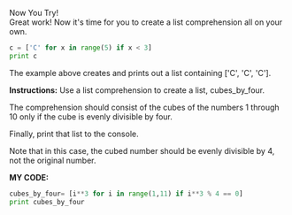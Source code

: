 Now You Try!<br>
Great work! Now it's time for you to create a list comprehension all on your own.
```python
c = ['C' for x in range(5) if x < 3]
print c
```
The example above creates and prints out a list containing ['C', 'C', 'C'].

**Instructions:**
Use a list comprehension to create a list, cubes_by_four.

The comprehension should consist of the cubes of the numbers 1 through 10 only if the cube is evenly divisible by four.

Finally, print that list to the console.

Note that in this case, the cubed number should be evenly divisible by 4, not the original number.

**MY CODE:**
```python
cubes_by_four= [i**3 for i in range(1,11) if i**3 % 4 == 0]
print cubes_by_four
```
